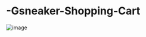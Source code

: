# -Gsneaker-Shopping-Cart
![image](https://user-images.githubusercontent.com/95393815/231760656-03802f11-2b73-4a5e-b7e7-4478e821b93c.png)
